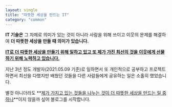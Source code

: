 ```yaml
---
layout: single
title: "따뜻한 세상을 만드는 IT"
category: "common"
---
```


**IT 기술은** 그 자체로 의미가 있는 것이 아니라 사람을 위해 쓰이고 이웃의 문제를 해결하여 **더 따뜻한 세상을 만들 때 의미가 있습니다.**

**<u>IT로 더 따뜻한 세상을 만들기 위해 일하고 있고 또 제가 가진 최선의 것을 이웃에게 선물하기 위해 노력하고 있습니다.</u>**

지난 3년 정도 개발자(2021.05.09 기준)로 일하면서 또 개인적으로 공부하고 프로젝트 하면서 최선을 다했지만 배웠던 것들을 다른 사람들에게 공유하는 일은 소홀히 했었습니다.

별것 아니더라도 **<u>제가 가지고 있는 것들을 나누는 것이 더 따뜻한 세상을 만드는 일 중 하나</u>**이지 않을까 싶어 블로그를 시작합니다.
